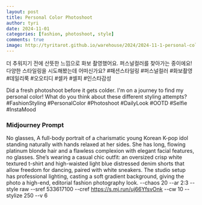 ```yaml
---
layout: post
title: Personal Color Photoshoot
author: tyri
date: 2024-11-01
categories: [fashion, photoshoot, style]
comments: true
image: http://tyritarot.github.io/warehouse/2024/2024-11-1-personal-color-photoshoot.png
---
```


더 추워지기 전에 산뜻한 느낌으로 화보 촬영했어요. 퍼스널컬러를 찾아가는 중이에요! 다양한 스타일링을 시도해봤는데 어떠신가요? #패션스타일링 #퍼스널컬러 #화보촬영 #데일리룩 #오오티디 #셀카 #셀피 #인스타감성

Did a fresh photoshoot before it gets colder. I'm on a journey to find my personal color! What do you think about these different styling attempts? #FashionStyling #PersonalColor #Photoshoot #DailyLook #OOTD #Selfie #InstaMood

### Midjourney Prompt

No glasses, A full-body portrait of a charismatic young Korean K-pop idol standing naturally with hands relaxed at her sides. She has long, flowing platinum blonde hair and a flawless complexion with elegant facial features, no glasses. She’s wearing a casual chic outfit: an oversized crisp white textured t-shirt and high-waisted light blue distressed denim shorts that allow freedom for dancing, paired with white sneakers. The studio setup has professional lighting, casting a soft gradient background, giving the photo a high-end, editorial fashion photography look. --chaos 20 --ar 2:3 --style raw --sref 533617100 --cref https://s.mj.run/uj66YfsvOnk --cw 10 --stylize 250 --v 6